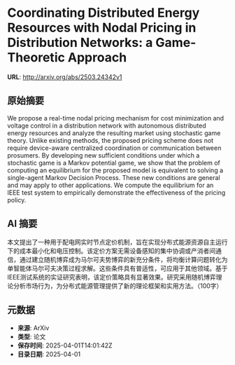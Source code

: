 # Coordinating Distributed Energy Resources with Nodal Pricing in Distribution Networks: a Game-Theoretic Approach

**URL**: http://arxiv.org/abs/2503.24342v1

## 原始摘要

We propose a real-time nodal pricing mechanism for cost minimization and
voltage control in a distribution network with autonomous distributed energy
resources and analyze the resulting market using stochastic game theory. Unlike
existing methods, the proposed pricing scheme does not require device-aware
centralized coordination or communication between prosumers. By developing new
sufficient conditions under which a stochastic game is a Markov potential game,
we show that the problem of computing an equilibrium for the proposed model is
equivalent to solving a single-agent Markov Decision Process. These new
conditions are general and may apply to other applications. We compute the
equilibrium for an IEEE test system to empirically demonstrate the
effectiveness of the pricing policy.


## AI 摘要

本文提出了一种用于配电网实时节点定价机制，旨在实现分布式能源资源自主运行下的成本最小化和电压控制。该定价方案无需设备感知的集中协调或产消者间通信，通过建立随机博弈成为马尔可夫势博弈的新充分条件，将均衡计算问题转化为单智能体马尔可夫决策过程求解。这些条件具有普适性，可应用于其他领域。基于IEEE测试系统的实证研究表明，该定价策略具有显著效果。研究采用随机博弈理论分析市场行为，为分布式能源管理提供了新的理论框架和实用方法。（100字）

## 元数据

- **来源**: ArXiv
- **类型**: 论文
- **保存时间**: 2025-04-01T14:01:42Z
- **目录日期**: 2025-04-01
